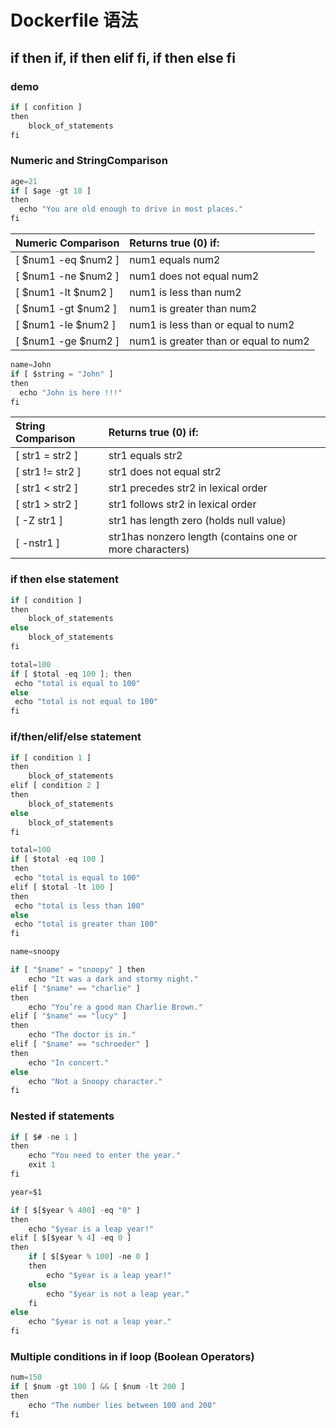 # Dockerfile 语法

## if then if, if then elif fi, if then else fi

### demo

```javascript
if [ confition ]
then
    block_of_statements
fi
```

### Numeric and StringComparison

```javascript
age=21
if [ $age -gt 18 ]
then
  echo "You are old enough to drive in most places."
fi
```

| Numeric Comparison | Returns true \(0\) if: |
| :--- | :--- |
| \[ $num1 -eq $num2 \] | num1 equals num2 |
| \[ $num1 -ne $num2 \] | num1 does not equal num2 |
| \[ $num1 -lt $num2 \] | num1 is less than num2 |
| \[ $num1 -gt $num2 \] | num1 is greater than num2 |
| \[ $num1 -le $num2 \] | num1 is less than or equal to num2 |
| \[ $num1 -ge $num2 \] | num1 is greater than or equal to num2 |

```javascript
name=John
if [ $string = "John" ]
then
  echo "John is here !!!"
fi
```

| String Comparison | Returns true \(0\) if: |
| :--- | :--- |
| \[ str1 = str2 \] | str1 equals str2 |
| \[ str1 != str2 \] | str1 does not equal str2 |
| \[ str1 &lt; str2 \] | str1 precedes str2 in lexical order |
| \[ str1 &gt; str2 \] | str1 follows str2 in lexical order |
| \[ -Z str1 \] | str1 has length zero \(holds null value\) |
| \[ -nstr1 \] | str1has nonzero length \(contains one or more characters\) |

### if then else statement

```javascript
if [ condition ]
then
    block_of_statements
else
    block_of_statements
fi
```

```javascript
total=100
if [ $total -eq 100 ]; then
 echo "total is equal to 100"
else
 echo "total is not equal to 100"
fi
```

### if/then/elif/else statement

```javascript
if [ condition 1 ]  
then
    block_of_statements 
elif [ condition 2 ] 
then
    block_of_statements
else 
    block_of_statements
fi
```

```javascript
total=100
if [ $total -eq 100 ]
then
 echo "total is equal to 100"
elif [ $total -lt 100 ]
then
 echo "total is less than 100"
else
 echo "total is greater than 100"
fi
```

```javascript
name=snoopy

if [ "$name" = "snoopy" ] then
    echo "It was a dark and stormy night."
elif [ "$name" == "charlie" ]
then
    echo "You’re a good man Charlie Brown."
elif [ "$name" == "lucy" ]
then
    echo "The doctor is in."
elif [ "$name" == "schroeder" ]
then
    echo "In concert." 
else
    echo "Not a Snoopy character."
fi
```

### Nested if statements

```javascript
if [ $# -ne 1 ] 
then
    echo "You need to enter the year."
    exit 1 
fi

year=$1

if [ $[$year % 400] -eq "0" ]
then
    echo "$year is a leap year!" 
elif [ $[$year % 4] -eq 0 ]
then
    if [ $[$year % 100] -ne 0 ]
    then
        echo "$year is a leap year!"
    else
        echo "$year is not a leap year."
    fi
else
    echo "$year is not a leap year."
fi
```

### Multiple conditions in if loop \(Boolean Operators\)

```javascript
num=150
if [ $num -gt 100 ] && [ $num -lt 200 ]
then
    echo "The number lies between 100 and 200"
fi
```

